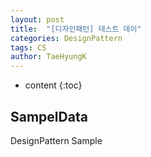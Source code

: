 ```yaml
---
layout: post
title:  "[디자인패턴] 테스트 데이"
categories: DesignPattern
tags: CS
author: TaeHyungK
---
```


* content
{:toc}

## SampelData
 DesignPattern Sample